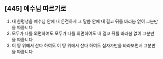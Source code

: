 ## [445] 예수님 따르기로

1) 내 한평생을 예수님 안에 내 온전하게 그 말씀 안에 
   내 결코 뒤를 바라봄 없이 그분만을 따릅니다
2) 모두가 나를 외면하여도 모두가 나를 외면하여도
   내 결코 뒤를 바라봄 없이 그분만을 따릅니다
3) 이 땅 위에서 산다 하여도 이 땅 위에서 산다 하여도 
   십자가만을 바라보면서 그분만을 따릅니다
